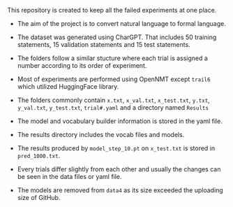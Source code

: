This repository is created to keep all the failed experiments at one place. 

- The aim of the project is to convert natural language to formal language.
- The dataset was generated using CharGPT. That includes 50 training statements, 15 validation statements and 15 test statements.
- The folders follow a similar stucture where each trial is assigned a number according to its order of experiment.
- Most of experiments are performed using OpenNMT except `trail6` which utilized HuggingFace library.
- The folders commonly contain `x.txt`, `x_val.txt`, `x_test.txt`, `y.txt`, `y_val.txt`, `y_test.txt`, `trial#.yaml` and a directory named `Results`
- The model and vocabulary builder information is stored in the yaml file. 
- The results directory includes the vocab files and models.
- The results produced by `model_step_10.pt` on `x_test.txt` is stored in `pred_1000.txt`.

- Every trials differ slightly from each other and usually the changes can be seen in the data files or yaml file. 

- The models are removed from `data4` as its size exceeded the uploading size of GitHub. 

